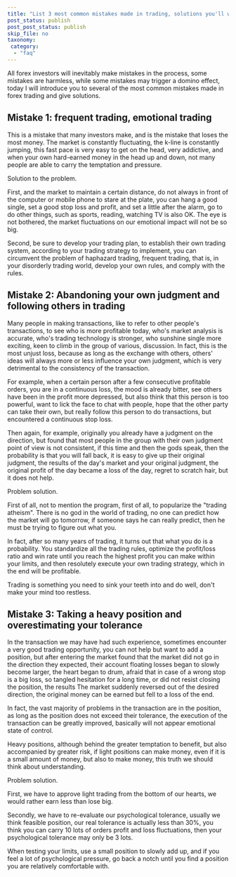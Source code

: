 ```yaml
---
title: "List 3 most common mistakes made in trading, solutions you'll want to know!"
post_status: publish
post_post_status: publish
skip_file: no
taxonomy:
 category: 
  - "faq"
---
```


All forex investors will inevitably make mistakes in the process, some mistakes are harmless, while some mistakes may trigger a domino effect, today I will introduce you to several of the most common mistakes made in forex trading and give solutions.

## Mistake 1: frequent trading, emotional trading

This is a mistake that many investors make, and is the mistake that loses the most money. The market is constantly fluctuating, the k-line is constantly jumping, this fast pace is very easy to get on the head, very addictive, and when your own hard-earned money in the head up and down, not many people are able to carry the temptation and pressure.

Solution to the problem.

First, and the market to maintain a certain distance, do not always in front of the computer or mobile phone to stare at the plate, you can hang a good single, set a good stop loss and profit, and set a little after the alarm, go to do other things, such as sports, reading, watching TV is also OK. The eye is not bothered, the market fluctuations on our emotional impact will not be so big.

Second, be sure to develop your trading plan, to establish their own trading system, according to your trading strategy to implement, you can circumvent the problem of haphazard trading, frequent trading, that is, in your disorderly trading world, develop your own rules, and comply with the rules.

## Mistake 2: Abandoning your own judgment and following others in trading

Many people in making transactions, like to refer to other people's transactions, to see who is more profitable today, who's market analysis is accurate, who's trading technology is stronger, who sunshine single more exciting, keen to climb in the group of various, discussion. In fact, this is the most unjust loss, because as long as the exchange with others, others' ideas will always more or less influence your own judgment, which is very detrimental to the consistency of the transaction.

For example, when a certain person after a few consecutive profitable orders, you are in a continuous loss, the mood is already bitter, see others have been in the profit more depressed, but also think that this person is too powerful, want to lick the face to chat with people, hope that the other party can take their own, but really follow this person to do transactions, but encountered a continuous stop loss.

Then again, for example, originally you already have a judgment on the direction, but found that most people in the group with their own judgment point of view is not consistent, if this time and then the gods speak, then the probability is that you will fall back, it is easy to give up their original judgment, the results of the day's market and your original judgment, the original profit of the day became a loss of the day, regret to scratch hair, but it does not help.

Problem solution.

First of all, not to mention the program, first of all, to popularize the "trading atheism". There is no god in the world of trading, no one can predict how the market will go tomorrow, if someone says he can really predict, then he must be trying to figure out what you.

In fact, after so many years of trading, it turns out that what you do is a probability. You standardize all the trading rules, optimize the profit/loss ratio and win rate until you reach the highest profit you can make within your limits, and then resolutely execute your own trading strategy, which in the end will be profitable.

Trading is something you need to sink your teeth into and do well, don't make your mind too restless.

## Mistake 3: Taking a heavy position and overestimating your tolerance

In the transaction we may have had such experience, sometimes encounter a very good trading opportunity, you can not help but want to add a position, but after entering the market found that the market did not go in the direction they expected, their account floating losses began to slowly become larger, the heart began to drum, afraid that in case of a wrong stop is a big loss, so tangled hesitation for a long time, or did not resist closing the position, the results The market suddenly reversed out of the desired direction, the original money can be earned but fell to a loss of the end.

In fact, the vast majority of problems in the transaction are in the position, as long as the position does not exceed their tolerance, the execution of the transaction can be greatly improved, basically will not appear emotional state of control.

Heavy positions, although behind the greater temptation to benefit, but also accompanied by greater risk, if light positions can make money, even if it is a small amount of money, but also to make money, this truth we should think about understanding.

Problem solution.

First, we have to approve light trading from the bottom of our hearts, we would rather earn less than lose big.

Secondly, we have to re-evaluate our psychological tolerance, usually we think feasible position, our real tolerance is actually less than 30%, you think you can carry 10 lots of orders profit and loss fluctuations, then your psychological tolerance may only be 3 lots.

When testing your limits, use a small position to slowly add up, and if you feel a lot of psychological pressure, go back a notch until you find a position you are relatively comfortable with.

